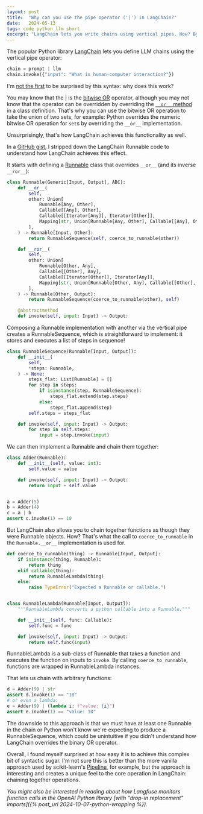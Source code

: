 ```yaml
---
layout: post
title:  "Why can you use the pipe operator ('|') in LangChain?"
date:   2024-05-13
tags: code python llm short
excerpt: "LangChain lets you write chains using vertical pipes. How? By overriding __or__."
---
```


The popular Python library [LangChain](https://python.langchain.com/v0.1/docs/get_started/quickstart/) lets you define LLM chains using the vertical pipe operator:

```python
chain = prompt | llm
chain.invoke({"input": "What is human-computer interaction?"})
```

I'm [not the first](https://www.reddit.com/r/LangChain/comments/175edd4/how_does_the_pipe_symbol_work_in_python_from_this/) to be surprised by this syntax: why does this work?

You may know that the | is the [bitwise OR](https://stackoverflow.com/a/77141519/4146714) operator, although you may not know that the operator can be overridden by overriding the [`__or__` method](https://docs.python.org/3/reference/datamodel.html#emulating-numeric-types) in a class definition.
That's why you can use the bitwise OR operation to take the union of two sets, for example: Python overrides the numeric bitwise OR operation for `set`s by overriding the `__or__` implementation.

Unsurprisingly, that's how LangChain achieves this functionality as well.

In a [GitHub gist](https://gist.github.com/levon003/42c33f505262d19306afb8eca24f6c25), I stripped down the LangChain Runnable code to understand how LangChain achieves this effect.

It starts with defining a [Runnable](https://github.com/langchain-ai/langchain/blob/f92006de3ce2ef6795c9a3f5bc798a8d2fa02bb7/libs/core/langchain_core/runnables/base.py) class that overrides `__or__` (and its inverse `__ror__`):

```python
class Runnable(Generic[Input, Output], ABC):
    def __or__(
        self,
        other: Union[
            Runnable[Any, Other],
            Callable[[Any], Other],
            Callable[[Iterator[Any]], Iterator[Other]],
            Mapping[str, Union[Runnable[Any, Other], Callable[[Any], Other], Any]],
        ],
    ) -> Runnable[Input, Other]:
        return RunnableSequence(self, coerce_to_runnable(other))

    def __ror__(
        self,
        other: Union[
            Runnable[Other, Any],
            Callable[[Other], Any],
            Callable[[Iterator[Other]], Iterator[Any]],
            Mapping[str, Union[Runnable[Other, Any], Callable[[Other], Any], Any]],
        ],
    ) -> Runnable[Other, Output]:
        return RunnableSequence(coerce_to_runnable(other), self)

    @abstractmethod
    def invoke(self, input: Input) -> Output:
```

Composing a Runnable implementation with another via the vertical pipe creates a RunnableSequence, which is straightforward to implement: it stores and executes a list of steps in sequence!

```python
class RunnableSequence(Runnable[Input, Output]):
    def __init__(
        self,
        *steps: Runnable,
    ) -> None:
        steps_flat: List[Runnable] = []
        for step in steps:
            if isinstance(step, RunnableSequence):
                steps_flat.extend(step.steps)
            else:
                steps_flat.append(step)
        self.steps = steps_flat

    def invoke(self, input: Input) -> Output:
        for step in self.steps:
            input = step.invoke(input)
```

We can then implement a Runnable and chain them together:

```python
class Adder(Runnable):
    def __init__(self, value: int):
        self.value = value

    def invoke(self, input: Input) -> Output:
        return input + self.value


a = Adder(5)
b = Adder(4)
c = a | b
assert c.invoke(1) == 10
```

But LangChain also allows you to chain together functions as though they were Runnable objects. How? That's what the call to `coerce_to_runnable` in the `Runnable.__or__` implementation is used for.

```python
def coerce_to_runnable(thing) -> Runnable[Input, Output]:
    if isinstance(thing, Runnable):
        return thing
    elif callable(thing):
        return RunnableLambda(thing)
    else:
        raise TypeError("Expected a Runnable or callable.")


class RunnableLambda(Runnable[Input, Output]):
    """RunnableLambda converts a python callable into a Runnable."""

    def __init__(self, func: Callable):
        self.func = func

    def invoke(self, input: Input) -> Output:
        return self.func(input)
```

RunnableLambda is a sub-class of Runnable that takes a function and executes the function on inputs to `invoke`. By calling `coerce_to_runnable`, functions are wrapped in RunnableLambda instances.

That lets us chain with arbitrary functions:

```python
d = Adder(9) | str
assert d.invoke(1) == "10"
# or even a lambda:
e = Adder(9) | (lambda i: f"value: {i}")
assert e.invoke(1) == "value: 10"
```

The downside to this approach is that we must have at least one Runnable in the chain or Python won't know we're expecting to produce a RunnableSequence, which could be unintuitive if you didn't understand how LangChain overrides the binary OR operator.

Overall, I found myself surprised at how easy it is to achieve this complex bit of syntactic sugar. I'm not sure this is better than the more vanilla approach used by scikit-learn's [Pipeline](https://scikit-learn.org/stable/modules/generated/sklearn.pipeline.Pipeline.html), for example, but the approach is interesting and creates a unique feel to the core operation in LangChain: chaining together operations.

_You might also be interested in reading about how Langfuse monitors function calls in the OpenAI Python library [with "drop-in replacement" imports]({% post_url 2024-10-07-python-wrapping %})._
